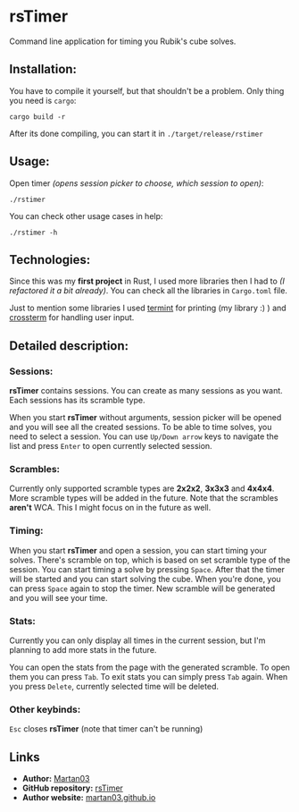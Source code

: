 # rsTimer

Command line application for timing you Rubik's cube solves.

## Installation:

You have to compile it yourself, but that shouldn't be a problem. Only thing
you need is `cargo`:

```
cargo build -r
```

After its done compiling, you can start it in `./target/release/rstimer`

## Usage:

Open timer *(opens session picker to choose, which session to open)*:
```
./rstimer
```

You can check other usage cases in help:
```
./rstimer -h
```

## Technologies:

Since this was my **first project** in Rust, I used more libraries then I had
to *(I refactored it a bit already)*. You can check all the libraries in
`Cargo.toml` file.

Just to mention some libraries I used
[termint](https://github.com/Martan03/termint) for printing (my library :) )
and [crossterm](https://github.com/crossterm-rs/crossterm) for handling user
input.

## Detailed description:
### Sessions:
**rsTimer** contains sessions. You can create as many sessions as you want.
Each sessions has its scramble type.

When you start **rsTimer** without arguments, session picker will be opened
and you will see all the created sessions. To be able to time solves, you need
to select a session. You can use `Up/Down arrow` keys to navigate the list and
press `Enter` to open currently selected session.

### Scrambles:
Currently only supported scramble types are **2x2x2**, **3x3x3** and **4x4x4**.
More scramble types will be added in the future. Note that the scrambles
**aren't** WCA. This I might focus on in the future as well.

### Timing:
When you start **rsTimer** and open a session, you can start timing your
solves. There's scramble on top, which is based on set scramble type of the
session. You can start timing a solve by pressing `Space`. After that the
timer will be started and you can start solving the cube. When you're done, you
can press `Space` again to stop the timer. New scramble will be generated and
you will see your time.

### Stats:
Currently you can only display all times in the current session, but I'm
planning to add more stats in the future.

You can open the stats from the page with the generated scramble. To open them
you can press `Tab`. To exit stats you can simply press `Tab` again. When you
press `Delete`, currently selected time will be deleted.

### Other keybinds:
`Esc` closes **rsTimer** (note that timer can't be running)

## Links

- **Author:** [Martan03](https://github.com/Martan03)
- **GitHub repository:** [rsTimer](https://github.com/Martan03/rsTimer)
- **Author website:** [martan03.github.io](https://martan03.github.io)
